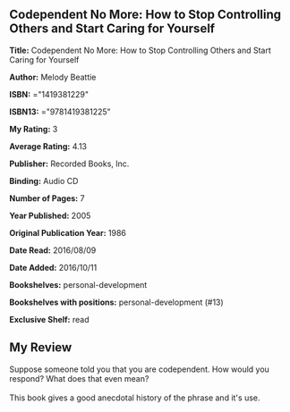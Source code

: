 ## Codependent No More: How to Stop Controlling Others and Start Caring for Yourself

**Title:** Codependent No More: How to Stop Controlling Others and Start Caring for Yourself

**Author:** Melody Beattie

**ISBN:** ="1419381229"

**ISBN13:** ="9781419381225"

**My Rating:** 3

**Average Rating:** 4.13

**Publisher:** Recorded Books, Inc.

**Binding:** Audio CD

**Number of Pages:** 7

**Year Published:** 2005

**Original Publication Year:** 1986

**Date Read:** 2016/08/09

**Date Added:** 2016/10/11

**Bookshelves:** personal-development

**Bookshelves with positions:** personal-development (#13)

**Exclusive Shelf:** read


## My Review

Suppose someone told you that you are codependent. How would you respond? What does that even mean?<br/><br/>This book gives a good anecdotal history of the phrase and it's use.
